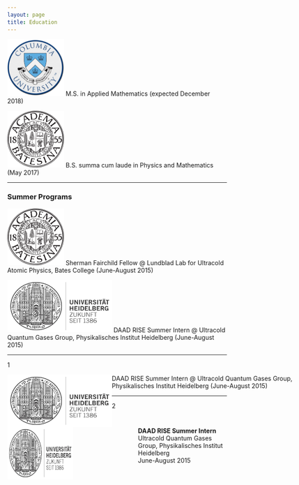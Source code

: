 ```yaml
---
layout: page
title: Education
---
```


<img src="/img/columbia_uni.png"  width="130" height="130"> M.S. in Applied Mathematics (expected December 2018)


<img src="/img/bates_uni.png"  width="130" height="130"> B.S. summa cum laude in Physics and Mathematics (May 2017)

___

### Summer Programs

<img src="/img/bates_uni.png"  width="130" height="130"> Sherman Fairchild Fellow @ Lundblad Lab for Ultracold Atomic Physics, Bates College (June-August 2015)

<img src="/img/heidelberg_uni.png"  width="240" height="120"> DAAD RISE Summer Intern @ Ultracold Quantum Gases Group, Physikalisches Institut Heidelberg (June-August 2015)


___ 

1

<p style="width: 700px;">
<img src="/img/heidelberg_uni.png" width="240" height="120" style="float: left;" />
DAAD RISE Summer Intern @ Ultracold Quantum Gases Group, Physikalisches Institut Heidelberg (June-August 2015)
</p> 

___

2

<div style="width: 100%; overflow: hidden;">
    <div style="width: 30%; float: left;"> <img src="/img/heidelberg_uni.png" width="240" height="120"> </div>
    <div style="margin-left: 300px;"> <b>DAAD RISE Summer Intern</b> <br />Ultracold Quantum Gases Group, Physikalisches Institut Heidelberg <br />June-August 2015 </div>
</div>
